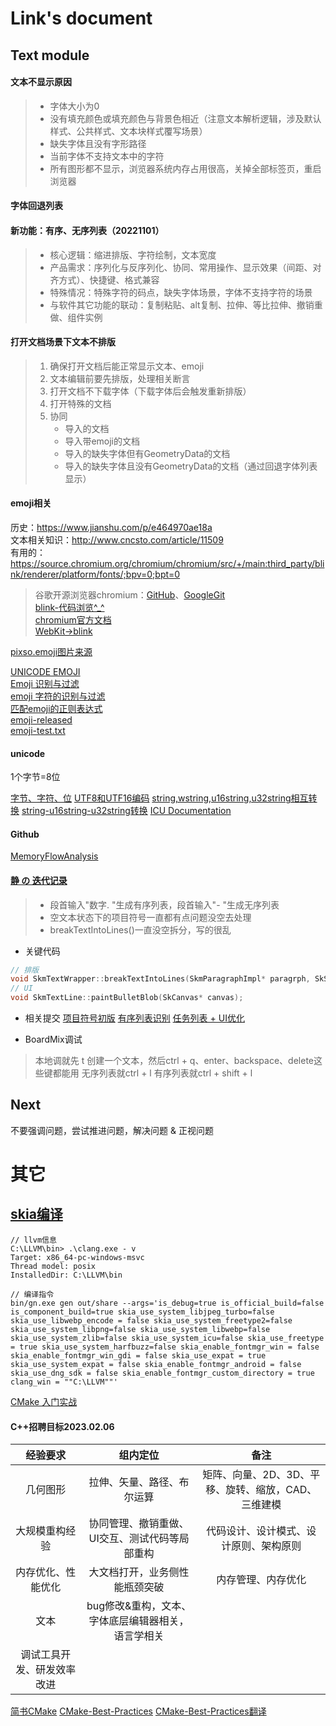 # Link's document
## Text module
#### 文本不显示原因
>- 字体大小为0
>- 没有填充颜色或填充颜色与背景色相近（注意文本解析逻辑，涉及默认样式、公共样式、文本块样式覆写场景）
>- 缺失字体且没有字形路径
>- 当前字体不支持文本中的字符
>- 所有图形都不显示，浏览器系统内存占用很高，关掉全部标签页，重启浏览器



#### 字体回退列表

#### 新功能：有序、无序列表（20221101）
>- 核心逻辑：缩进排版、字符绘制，文本宽度
>- 产品需求：序列化与反序列化、协同、常用操作、显示效果（间距、对齐方式）、快捷键、格式兼容
>- 特殊情况：特殊字符的码点，缺失字体场景，字体不支持字符的场景
>- 与软件其它功能的联动：复制粘贴、alt复制、拉伸、等比拉伸、撤销重做、组件实例

#### 打开文档场景下文本不排版
>1. 确保打开文档后能正常显示文本、emoji
>2. 文本编辑前要先排版，处理相关断言
>3. 打开文档不下载字体（下载字体后会触发重新排版）
>4. 打开特殊的文档
>5. 协同
>    - 导入的文档
>    - 导入带emoji的文档
>    - 导入的缺失字体但有GeometryData的文档
>    - 导入的缺失字体且没有GeometryData的文档（通过回退字体列表显示）

#### emoji相关
历史：https://www.jianshu.com/p/e464970ae18a<br>
文本相关知识：http://www.cncsto.com/article/11509<br>
有用的：https://source.chromium.org/chromium/chromium/src/+/main:third_party/blink/renderer/platform/fonts/;bpv=0;bpt=0
>谷歌开源浏览器chromium：[GitHub](https://github.com/chromium/chromium)、[GoogleGit](https://chromium.googlesource.com/chromium/src/+/HEAD/third_party/blink/)<br>
[blink-代码浏览^_^](https://source.chromium.org/chromium/chromium/src/+/main:third_party/blink/;bpv=1;bpt=0)<br>
[chromium官方文档](https://chromium.sourceforge.net/doc/)<br>
[WebKit->blink](http://devrel.zoomquiet.top/data/20190813173638/index.html)

[pixso.emoji图片来源](https://www.unicode.org/emoji/charts/full-emoji-list.html)

[UNICODE EMOJI](http://www.unicode.org/reports/tr51/#Subject_Emoji_Modifiers)<br>
[Emoji 识别与过滤](https://mupceet.com/2018/07/emoji-distinguish&filter/)<br>
[emoji 字符的识别与过滤](https://blog.csdn.net/LawssssCat/article/details/103435633)<br>
[匹配emoji的正则表达式](https://ihateregex.io/expr/emoji/)<br>
[emoji-released](http://unicode.org/emoji/charts/emoji-released.html)<br>
[emoji-test.txt](https://unicode.org/Public/emoji/11.0/)

#### unicode
1个字节=8位

[字节、字符、位](https://blog.csdn.net/besmarterbestronger/article/details/97930750)
[UTF8和UTF16编码](https://blog.csdn.net/qq_51409098/article/details/126430723)
[string,wstring,u16string,u32string相互转换](https://blog.csdn.net/qican_7/article/details/96990603)
[string-u16string-u32string转换](https://www.dovov.com/stringu16stringu32string.html)
[ICU Documentation](https://unicode-org.github.io/icu/userguide/conversion/converters.html)


#### Github
[MemoryFlowAnalysis](https://github.com/emojicode/emojicode/tree/master/Compiler/MemoryFlowAnalysis)

#### [静 の 迭代记录](https://boardmix.cn/app/share?token=0Dr10iktRFI4EkWKJWRoB3685j_RmfegznIOLMzcwiqC8XAGsDZR9hA0Akgw7jf3CswK-LlwkFhdHooXbN5_vDLFvhx0O9IWR8C4hhZHwbs=&elementNodeGuid=349:3)

>- 段首输入"数字. "生成有序列表，段首输入"- "生成无序列表
>- 空文本状态下的项目符号一直都有点问题没空去处理
>- breakTextIntoLines()一直没空拆分，写的很乱

- 关键代码
```cpp
// 排版
void SkmTextWrapper::breakTextIntoLines(SkmParagraphImpl* paragrph, SkScalar maxWidth, const AddLineToParagraph& addLine, const AddPartToParagraph& addPart, const std::vector<SkmTextPartStyle>& _partStyle);
// UI
void SkmTextLine::paintBulletBlob(SkCanvas* canvas);
```
- 相关提交
[项目符号初版](https://pxgit.300624.cn/board-client/board-client-app-wasm/-/merge_requests/267/diffs)
[有序列表识别](https://pxgit.300624.cn/board-client/board-client-app-wasm/-/merge_requests/1441/diffs)
[任务列表 + UI优化](https://pxgit.300624.cn/board-client/board-client-app-wasm/-/commit/5cdaee75081805974d85838b19f34b71fd5f9133)

- BoardMix调试
>本地调就先 t 创建一个文本，然后ctrl + q、enter、backspace、delete这些键都能用
无序列表就ctrl + l
有序列表就ctrl + shift + l



## Next
不要强调问题，尝试推进问题，解决问题 & 正视问题

# 其它
## [skia编译](https://skia.org/docs/user/build/)
```
// llvm信息
C:\LLVM\bin> .\clang.exe - v
Target: x86_64-pc-windows-msvc
Thread model: posix
InstalledDir: C:\LLVM\bin

// 编译指令
bin/gn.exe gen out/share --args='is_debug=true is_official_build=false is_component_build=true skia_use_system_libjpeg_turbo=false skia_use_libwebp_encode = false skia_use_system_freetype2=false skia_use_system_libpng=false skia_use_system_libwebp=false skia_use_system_zlib=false skia_use_system_icu=false skia_use_freetype = true skia_use_system_harfbuzz=false skia_enable_fontmgr_win = false skia_enable_fontmgr_win_gdi = false skia_use_expat = true skia_use_system_expat = false skia_enable_fontmgr_android = false skia_use_dng_sdk = false skia_enable_fontmgr_custom_directory = true  clang_win = ""C:\LLVM""'
```

[CMake 入门实战](https://www.hahack.com/codes/cmake/)

#### C++招聘目标2023.02.06
| 经验要求 | 组内定位 | 备注 |
| :---:| :---: | :---: |
几何图形 | 拉伸、矢量、路径、布尔运算 | 矩阵、向量、2D、3D、平移、旋转、缩放，CAD、三维建模
大规模重构经验 | 协同管理、撤销重做、UI交互、测试代码等局部重构 | 代码设计、设计模式、设计原则、架构原则 
内存优化、性能优化 | 大文档打开，业务侧性能瓶颈突破 | 内存管理、内存优化
文本 | bug修改&重构，文本、字体底层编辑器相关，语言学相关 | 
调试工具开发、研发效率改进 | 


[简书CMake](https://www.jianshu.com/p/cbee27847638)
[CMake-Best-Practices](https://github.com/PacktPublishing/CMake-Best-Practices)
[CMake-Best-Practices翻译](https://github.com/xiaoweiChen/CMake-Best-Practices)
